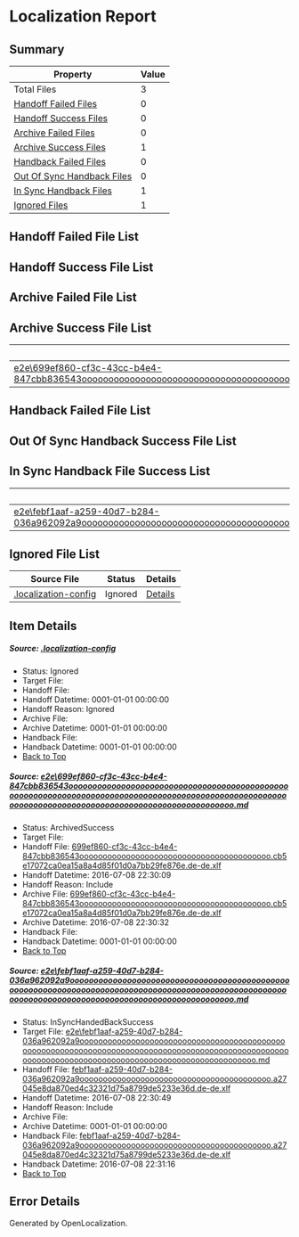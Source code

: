 # <a name='report-top'></a> Localization Report

## Summary
 Property | Value 
 -------- | ----- 
 Total Files | 3
[ Handoff Failed Files ](#handoff-failed-list)| 0
[ Handoff Success Files ](#handoff-success-list)| 0
[ Archive Failed Files ](#archive-failed-list)| 0
[ Archive Success Files ](#archive-success-list)| 1
[ Handback Failed Files ](#handback-failed-list)| 0
[ Out Of Sync Handback Files ](#outofsync-handback-success-list)| 0
[ In Sync Handback Files ](#insync-handback-success-list)| 1
[ Ignored Files ](#ignored-list)| 1

## <a name='handoff-failed-list'></a> Handoff Failed File List

## <a name='handoff-success-list'></a> Handoff Success File List

## <a name='archive-failed-list'></a> Archive Failed File List

## <a name='archive-success-list'></a> Archive Success File List
 Source File | Status | Details 
 ----------- | ------ | ------- 
 [e2e\699ef860-cf3c-43cc-b4e4-847cbb836543ooooooooooooooooooooooooooooooooooooooooooooooooooooooooooooooooooooooooooooooooooooooooooooooooooooooooooooooooooooooooooooooooooooooooooooooooooooooo.md](https://github.com/OpenLocalizationTestOrg/oltest/blob/ddb2928f01a8b6a0d6b08c7058053a91a38be53e/e2e/699ef860-cf3c-43cc-b4e4-847cbb836543ooooooooooooooooooooooooooooooooooooooooooooooooooooooooooooooooooooooooooooooooooooooooooooooooooooooooooooooooooooooooooooooooooooooooooooooooooooooo.md) | ArchivedSuccess | [Details](#6aa20eb9345cd8295447ebdc5892c3e78086f0451)

## <a name='handback-failed-list'></a> Handback Failed File List

## <a name='outofsync-handback-success-list'></a> Out Of Sync Handback Success File List

## <a name='insync-handback-success-list'></a> In Sync Handback File Success List
 Source File | Status | Details 
 ----------- | ------ | ------- 
 [e2e\febf1aaf-a259-40d7-b284-036a962092a9ooooooooooooooooooooooooooooooooooooooooooooooooooooooooooooooooooooooooooooooooooooooooooooooooooooooooooooooooooooooooooooooooooooooooooooooooooooooo.md](https://github.com/OpenLocalizationTestOrg/oltest/blob/4504afcf204f3070cc5c91bbf7b5cb8677df6044/e2e/febf1aaf-a259-40d7-b284-036a962092a9ooooooooooooooooooooooooooooooooooooooooooooooooooooooooooooooooooooooooooooooooooooooooooooooooooooooooooooooooooooooooooooooooooooooooooooooooooooooo.md) | InSyncHandedBackSuccess | [Details](#f78e017793b58e940bb046539df77ddd4d7ccbe92)

## <a name='ignored-list'></a> Ignored File List
 Source File | Status | Details 
 ----------- | ------ | ------- 
 [.localization-config](https://github.com/OpenLocalizationTestOrg/oltest/blob/4504afcf204f3070cc5c91bbf7b5cb8677df6044/.localization-config) | Ignored | [Details](#3d4f252ac210baf56311d7e97dcc2db10974dbd20)

## Item Details
##### <a name='3d4f252ac210baf56311d7e97dcc2db10974dbd20'></a> Source: [.localization-config](https://github.com/OpenLocalizationTestOrg/oltest/blob/4504afcf204f3070cc5c91bbf7b5cb8677df6044/.localization-config)
* Status: Ignored
* Target File: 
* Handoff File: 
* Handoff Datetime: 0001-01-01 00:00:00
* Handoff Reason: Ignored
* Archive File: 
* Archive Datetime: 0001-01-01 00:00:00
* Handback File: 
* Handback Datetime: 0001-01-01 00:00:00
* [Back to Top](#report-top)

##### <a name='6aa20eb9345cd8295447ebdc5892c3e78086f0451'></a> Source: [e2e\699ef860-cf3c-43cc-b4e4-847cbb836543ooooooooooooooooooooooooooooooooooooooooooooooooooooooooooooooooooooooooooooooooooooooooooooooooooooooooooooooooooooooooooooooooooooooooooooooooooooooo.md](https://github.com/OpenLocalizationTestOrg/oltest/blob/ddb2928f01a8b6a0d6b08c7058053a91a38be53e/e2e/699ef860-cf3c-43cc-b4e4-847cbb836543ooooooooooooooooooooooooooooooooooooooooooooooooooooooooooooooooooooooooooooooooooooooooooooooooooooooooooooooooooooooooooooooooooooooooooooooooooooooo.md)
* Status: ArchivedSuccess
* Target File: 
* Handoff File: [699ef860-cf3c-43cc-b4e4-847cbb836543ooooooooooooooooooooooooooooooooooooooooo.cb5e17072ca0ea15a8a4d85f01d0a7bb29fe876e.de-de.xlf](https://github.com/OpenLocalizationTestOrg/olhandoff-e2e/blob/60e6729c7dabcb5127bb411cff902929c4a14eb8/ol-handoff/OpenLocalizationTestOrg/oltest-dede-fly/ci/ht/699ef860-cf3c-43cc-b4e4-847cbb836543ooooooooooooooooooooooooooooooooooooooooo.cb5e17072ca0ea15a8a4d85f01d0a7bb29fe876e.de-de.xlf)
* Handoff Datetime: 2016-07-08 22:30:09
* Handoff Reason: Include
* Archive File: [699ef860-cf3c-43cc-b4e4-847cbb836543ooooooooooooooooooooooooooooooooooooooooo.cb5e17072ca0ea15a8a4d85f01d0a7bb29fe876e.de-de.xlf](https://github.com/OpenLocalizationTestOrg/olhandoff-e2e/blob/f5bc5daf6938610c4fcf7c4b557f762662d274ba/ol-archive/OpenLocalizationTestOrg/oltest-dede-fly/ci/ht/699ef860-cf3c-43cc-b4e4-847cbb836543ooooooooooooooooooooooooooooooooooooooooo.cb5e17072ca0ea15a8a4d85f01d0a7bb29fe876e.de-de.xlf)
* Archive Datetime: 2016-07-08 22:30:32
* Handback File: 
* Handback Datetime: 0001-01-01 00:00:00
* [Back to Top](#report-top)

##### <a name='f78e017793b58e940bb046539df77ddd4d7ccbe92'></a> Source: [e2e\febf1aaf-a259-40d7-b284-036a962092a9ooooooooooooooooooooooooooooooooooooooooooooooooooooooooooooooooooooooooooooooooooooooooooooooooooooooooooooooooooooooooooooooooooooooooooooooooooooooo.md](https://github.com/OpenLocalizationTestOrg/oltest/blob/4504afcf204f3070cc5c91bbf7b5cb8677df6044/e2e/febf1aaf-a259-40d7-b284-036a962092a9ooooooooooooooooooooooooooooooooooooooooooooooooooooooooooooooooooooooooooooooooooooooooooooooooooooooooooooooooooooooooooooooooooooooooooooooooooooooo.md)
* Status: InSyncHandedBackSuccess
* Target File: [e2e\febf1aaf-a259-40d7-b284-036a962092a9ooooooooooooooooooooooooooooooooooooooooooooooooooooooooooooooooooooooooooooooooooooooooooooooooooooooooooooooooooooooooooooooooooooooooooooooooooooooo.md](https://github.com/OpenLocalizationTestOrg/oltest-dede-fly/blob/5f15ba8867e3496f9362226821df0ef088fb9045/e2e/febf1aaf-a259-40d7-b284-036a962092a9ooooooooooooooooooooooooooooooooooooooooooooooooooooooooooooooooooooooooooooooooooooooooooooooooooooooooooooooooooooooooooooooooooooooooooooooooooooooo.md)
* Handoff File: [febf1aaf-a259-40d7-b284-036a962092a9ooooooooooooooooooooooooooooooooooooooooo.a27045e8da870ed4c32321d75a8799de5233e36d.de-de.xlf](https://github.com/OpenLocalizationTestOrg/olhandoff-e2e/blob/997a5a989d02fecb89ef77775396aea9a71f0087/ol-handoff/OpenLocalizationTestOrg/oltest-dede-fly/ci/ht/febf1aaf-a259-40d7-b284-036a962092a9ooooooooooooooooooooooooooooooooooooooooo.a27045e8da870ed4c32321d75a8799de5233e36d.de-de.xlf)
* Handoff Datetime: 2016-07-08 22:30:49
* Handoff Reason: Include
* Archive File: 
* Archive Datetime: 0001-01-01 00:00:00
* Handback File: [febf1aaf-a259-40d7-b284-036a962092a9ooooooooooooooooooooooooooooooooooooooooo.a27045e8da870ed4c32321d75a8799de5233e36d.de-de.xlf](https://github.com/OpenLocalizationTestOrg/olhandback-e2e/blob/31e978e10ed6003ea24d22289ac742c8253ba2a2/ol-handback/OpenLocalizationTestOrg/oltest-dede-fly/ci/ht/febf1aaf-a259-40d7-b284-036a962092a9ooooooooooooooooooooooooooooooooooooooooo.a27045e8da870ed4c32321d75a8799de5233e36d.de-de.xlf)
* Handback Datetime: 2016-07-08 22:31:16
* [Back to Top](#report-top)


## Error Details

Generated by OpenLocalization.
